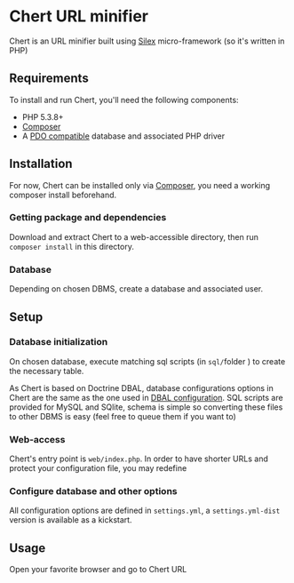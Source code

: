 # Chert URL minifier
 
Chert is an URL minifier built using [Silex][1] micro-framework (so it's written in PHP)
 
## Requirements
To install and run Chert, you'll need the following components:

* PHP 5.3.8+
* [Composer][2]
* A [PDO compatible](http://php.net/pdo) database and associated PHP driver

## Installation
For now, Chert can be installed only via [Composer][2], you need a working composer install beforehand.

### Getting package and dependencies

Download and extract Chert to a web-accessible directory, then run `composer install` in this directory.

### Database

Depending on chosen DBMS, create a database and associated user.

## Setup

### Database initialization

On chosen database, execute matching sql scripts (in `sql/`folder ) to create the necessary table.

As Chert is based on Doctrine DBAL, database configurations options in Chert are the same as the one used in [DBAL configuration][3]. SQL scripts are provided for MySQL and SQlite, schema is simple so converting these files to other DBMS is easy (feel free to queue them if you want to)


### Web-access
Chert's entry point is `web/index.php`. In order to have shorter URLs and protect your configuration file, you may redefine 

### Configure database and other options
All configuration options are defined in `settings.yml`, a `settings.yml-dist` version is available as a kickstart.




 
## Usage
Open your favorite browser and go to Chert URL 
 
 
[1]: http://silex.sensiolabs.org/
[2]: http://getcomposer.org
[3]: http://docs.doctrine-project.org/projects/doctrine-dbal/en/latest/reference/configuration.html